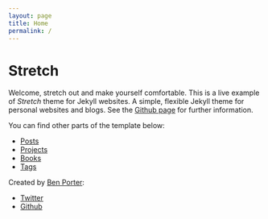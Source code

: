 ```yaml
---
layout: page
title: Home
permalink: /
---
```


# Stretch

Welcome, stretch out and make yourself comfortable. This is a live example of *Stretch* theme for Jekyll websites. A simple, flexible Jekyll theme for personal websites and blogs. See the [Github page](https://github.com/penborter/stretch) for further information. 

You can find other parts of the template below:

<ul class="nav-about">
  <li><a href="/posts">Posts</a></li>
  <li><a href="/projects">Projects</a></li>
  <li><a href="/books">Books</a></li>
  <li><a href="/tags">Tags</a></li>
</ul>

Created by [Ben Porter](https://www.penborter.com/): 

- [Twitter](https://twitter.com/penborter)
- [Github](https://github.com/penborter)
